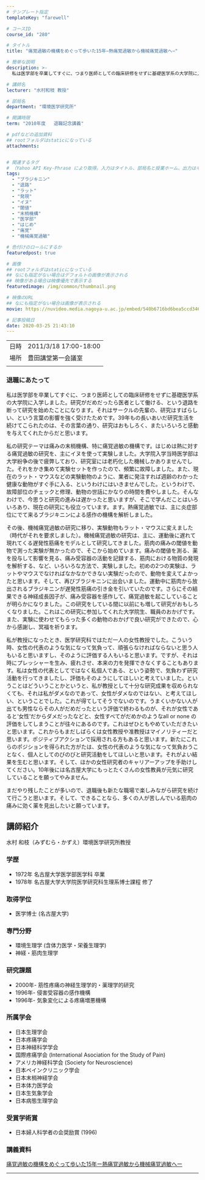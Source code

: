 ```yaml
---
# テンプレート指定
templateKey: "farewell"

# コースID
course_id: "280"

# タイトル
title: "痛覚過敏の機構をめぐって歩いた15年−熱痛覚過敏から機械痛覚過敏へ−"

# 簡単な説明
description: >-
  私は医学部を卒業してすぐに、つまり医師としての臨床研修をせずに基礎医学系の大学院に入学しました。研究がだめだったら医者として働ける、という退路を断って研究を始めたことになります。それはサークルの先輩の、研究はすばらしい、という言葉の影響を強く受けたためです。39年もの長いあいだ研究生活を続けてこられたのは、その言葉の通り、研究はおもしろく、またいろいろと感動を与えてくれたからだと思います。 ....

# 講師名
lecturer: "水村和枝 教授"

# 部局名
department: "環境医学研究所"

# 開講時限
term: "2010年度	退職記念講義"

# pdfなどの追加資料
## rootフォルダはstaticになっている
attachments:


# 関連するタグ
# （Yahoo API Key-Phrase により取得。入力はタイトル、部局名と授業ホーム、出力はキーフレーズ（tags））
tags:
  - "ブラジキニン"
  - "退路"
  - "ラット"
  - "発現"
  - "イヌ"
  - "閾値"
  - "末梢機構"
  - "医学部"
  - "はじめ"
  - "痛覚"
  - "機械痛覚過敏"

# 色付けのロールにするか
featuredpost: true

# 画像
## rootフォルダはstaticになっている
## なにも指定がない場合はデフォルトの画像が表示される
## 映像がある場合は映像優先で表示する
featuredimage: /img/common/thumbnail.png

# 映像のURL
## なにも指定がない場合は画像が表示される
movie: https://nuvideo.media.nagoya-u.ac.jp/embed/540b6716bd6bea5ccd346986932277cfa34e7d93

# 記事投稿日
date: 2020-03-25 21:43:10
---
```


|   |   |
|---|---|
| 日時 | 2011/3/18  17:00-18:00 |
| 場所 | 豊田講堂第一会議室 |
|   |   |


### 退職にあたって 

私は医学部を卒業してすぐに、つまり医師としての臨床研修をせずに基礎医学系の大学院に入学しました。研究がだめだったら医者として働ける、という退路を断って研究を始めたことになります。それはサークルの先輩の、研究はすばらしい、という言葉の影響を強く受けたためです。39年もの長いあいだ研究生活を続けてこられたのは、その言葉の通り、研究はおもしろく、またいろいろと感動を与えてくれたからだと思います。

私の研究テーマは痛みの末梢機構、特に痛覚過敏の機構です。はじめは熱に対する痛覚過敏の研究を、主にイヌを使って実験しました。大学院入学当時医学部は大学紛争の後で疲弊しており、研究室には老朽化した機械しかありませんでした。それをかき集めて実験セットを作ったので、頻繁に故障しました。また、現在のラット・マウスなどの実験動物のように、業者に発注すれば週齢のわかった健康な動物がすぐ手に入る、というわけにはいきませんでした。というわけで、故障部位のチェックと修理、動物の世話にかなりの時間を費やしました。そんなわけで、今思うと研究の進みは遅かったと思いますが、そこで学んだことはいろいろあり、現在の研究にも役立っています。ます。熱痛覚過敏では、主に炎症部位にでて来るブラジキニンによる感作の機構を解析しました。

その後、機械痛覚過敏の研究に移り、実験動物もラット・マウスに変えました（時代がそれを要求しました）。機械痛覚過敏の研究は、主に、運動後に遅れて現れてくる遅発性筋痛をモデルとして研究してきました。筋肉の痛みの閾値を動物で測った実験が無かったので、そこから始めています。痛みの閾値を測る、薬を投与して影響を見る、痛み受容器の活動を記録する、筋肉における物質の発現を解析する、など、いろいろな方法で、実験しました。初めの2つの実験は、ラットやマウスでなければなかなかできない実験だったので、動物を変えてよかったと思います。そして、再びブラジキニンに出会いました。運動中に筋肉から放出されるブラジキニンが遅発性筋痛の引き金を引いていたのです。さらにその結果できる神経成長因子が、痛み受容器を感作して、痛覚過敏を起こしていることが明らかになりました。この研究をしている間に以前にも増して研究がおもしろくなりました。これはこの研究に参加してくれた大学院生、職員のおかげです。また、実験に使わせてもらった多くの動物のおかげで良い研究ができたので、心から感謝し、冥福を祈ります。

私が教授になったとき、医学研究科ではただ一人の女性教授でした。こういう時、女性の代表のような気になって気負って、頑張らなければならないと思う人もいると思いますし、そのように評価する人もいると思います。ですが、それは時にプレッシャーを生み、疲れさせ、本来の力を発揮できなくすることもあります。私は女性の代表としてではなく私個人である、という姿勢で、気負わず研究活動を行ってきましたし、評価もそのようにしてほしいと考えていました。ということはどういうことかというと、私が教授として十分な研究成果を収められなくても、それは私がダメなのであって、女性がダメなのではない、と考えてほしい、ということでした。これが得てしてそうでないのです。うまくいかない人が出ても男性ならその人がだめだったという評価で終わるものが、それが女性であると‘女性’だからダメだったなどと、女性すべてがだめかのようなall or none の評価をしてしまうことが往々にあるのです。これはぜひともやめていただきたいと思います。これからもまだしばらくは女性教授や准教授はマイノリティーだと思います。ポジティブアクションで採用される方もあると思います。新たにこれらのポジションを得られた方がたは、女性の代表のような気になって気負おうことなく、個人としてのびのびと研究活動をしてほしいと思います。それがよい結果を生むと思います。そして、ほかの女性研究者のキャリアーアップを手助けしてください。10年後には名古屋大学にもっとたくさんの女性教員が元気に研究していることを願ってやみません。

まだやり残したことが多いので、退職後も新たな職場で楽しみながら研究を続けて行こうと思います。そして、できることなら、多くの人が苦しんでいる筋肉の痛みに効く薬を見出したいと願っています。


## 講師紹介

水村 和枝（みずむら・かずえ）環境医学研究所教授 

### 学歴

  * 1972年 名古屋大学医学部医学科 卒業
  * 1978年 名古屋大学大学院医学研究科生理系博士課程 修了

### 取得学位

  * 医学博士 (名古屋大学)

### 専門分野

  * 環境生理学 (含体力医学・栄養生理学)
  * 神経・筋肉生理学

### 研究課題

  * 2000年- 筋性疼痛の神経生理学的・薬理学的研究
  * 1996年- 侵害受容器の感作機構
  * 1996年- 気象変化による疼痛増悪機構

### 所属学会

  * 日本生理学会
  * 日本疼痛学会
  * 日本神経科学学会
  * 国際疼痛学会 (International Asociation for the Study of Pain)
  * アメリカ神経科学会 (Society for Neuroscience)
  * 日本ペインクリニック学会
  * 日本末梢神経学会
  * 日本体力医学会
  * 日本生気象学会
  * 日本病態生理学会

### 受賞学術賞

  * 日本婦人科学者の会奨励賞 (1996)


### 講義資料


[痛覚過敏の機構をめぐって歩いた15年ー熱痛覚過敏から機械痛覚過敏へー](https://ocw.nagoya-u.jp/files/280/K_mizumura.pdf) 









-----
